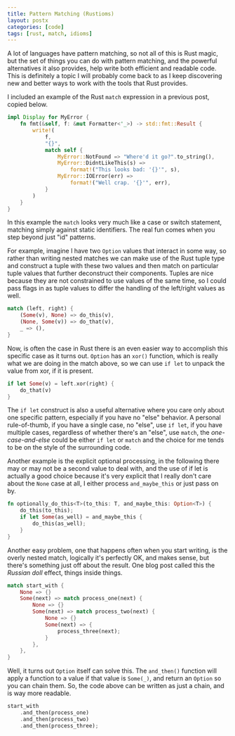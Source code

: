 ```yaml
---
title: Pattern Matching (Rustioms)
layout: postx
categories: [code]
tags: [rust, match, idioms]
---
```


A lot of languages have pattern matching, so not all of this is Rust magic, but the set of things you can do with 
pattern matching, and the powerful alternatives it also provides, help write both efficient and readable code. This is 
definitely a topic I will probably come back to as I keep discovering new and better ways to work with the tools that
Rust provides.

I included an example of the Rust `match` expression in a previous post, copied below.

```rust
impl Display for MyError {
    fn fmt(&self, f: &mut Formatter<'_>) -> std::fmt::Result {
        write!(
            f,
            "{}",
            match self {
                MyError::NotFound => "Where'd it go?".to_string(),
                MyError::DidntLikeThis(s) =>
                    format!("This looks bad: '{}'", s),
                MyError::IOError(err) =>
                    format!("Well crap. '{}'", err),
            }
        )
    }
}
```

In this example the `match` looks very much like a case or switch statement, matching simply against static identifiers. 
The real fun comes when you step beyond just "id" patterns.

For example, imagine I have two `Option` values that interact in some way, so rather than writing nested matches we can make use 
of the Rust tuple type and construct a tuple with these two values and then match on particular tuple values that 
further deconstruct their components. Tuples are nice because they are not constrained to use values of the same time, 
so I could pass flags in as tuple values to differ the handling of the left/right values as well.

```rust
match (left, right) {
    (Some(v), None) => do_this(v),
    (None, Some(v)) => do_that(v),
    _ => (),
}
```

Now, is often the case in Rust there is an even easier way to accomplish this specific case as it turns out. `Option` 
has an `xor()` function, which is really what we are doing in the match above, so we can use `if let` to unpack the 
value from xor, if it is present.

```rust
if let Some(v) = left.xor(right) {
    do_that(v)
}
```

The `if let` construct is also a useful alternative where you care only about one specific pattern, especially if you have
no "else" behavior. A personal rule-of-thumb, if you have a single case, no "else", use `if let`, if you have multiple 
cases, regardless of whether there's an "else", use `match`, the _one-case-and-else_ could be either `if let` or `match` 
and the choice for me tends to be on the style of the surrounding code.

Another example is the explicit optional processing, in the following there may or may not be a second value to deal 
with, and the use of if let is actually a good choice because it's very explicit that I really don't care about the 
`None` case at all, I either process `and_maybe_this` or just pass on by.

```rust
fn optionally_do_this<T>(to_this: T, and_maybe_this: Option<T>) {
    do_this(to_this);
    if let Some(as_well) = and_maybe_this {
        do_this(as_well);
    }
}
```

Another easy problem, one that happens often when you start writing, is the overly nested match, logically it's 
perfectly OK, and makes sense, but there's something just off about the result. One blog post called this the 
_Russian doll_ effect, things inside things.

```rust
match start_with {
    None => {}
    Some(next) => match process_one(next) {
        None => {}
        Some(next) => match process_two(next) {
            None => {}
            Some(next) => {
                process_three(next);
            }
        },
    },
}
```

Well, it turns out `Option` itself can solve this. The `and_then()` function will apply a function to a value if that 
value is `Some(_)`, and return an `Option` so you can chain them. So, the code above can be written as just a chain, 
and is way more readable.

```rust
start_with
    .and_then(process_one)
    .and_then(process_two)
    .and_then(process_three);
```
